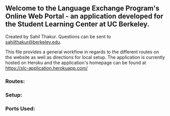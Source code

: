 ## Welcome to the Language Exchange Program's Online Web Portal - an application developed for the Student Learning Center at UC Berkeley.
Created by Sahil Thakur. Questions can be sent to sahilthakur@berkeley.edu.

This file provides a general workflow in regards to the different routes on the website as well as directions for local setup. 
The application is currently hosted on Heroku and the application's homepage can be found at https://slc-application.herokuapp.com/
### Routes:

### Setup:

### Ports Used:
